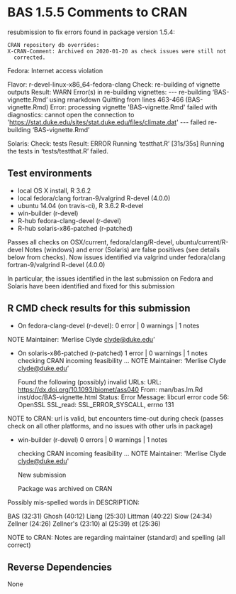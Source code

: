 # BAS 1.5.5  Comments to CRAN

resubmission to fix  errors found in package version 1.5.4: 
 
    CRAN repository db overrides:
    X-CRAN-Comment: Archived on 2020-01-20 as check issues were still not
      corrected.
  
Fedora:   Internet access violation

Flavor: r-devel-linux-x86_64-fedora-clang
Check: re-building of vignette outputs 
Result: WARN 
    Error(s) in re-building vignettes:
    --- re-building ‘BAS-vignette.Rmd’ using rmarkdown
    Quitting from lines 463-466 (BAS-vignette.Rmd) 
    Error: processing vignette 'BAS-vignette.Rmd' failed with diagnostics:
    cannot open the connection to 'https://stat.duke.edu/sites/stat.duke.edu/files/climate.dat'
    --- failed re-building ‘BAS-vignette.Rmd’
    

Solaris:
Check: tests 
Result: ERROR 
    Running ‘testthat.R’ [31s/35s]
    Running the tests in ‘tests/testthat.R’ failed.
    

## Test environments

* local OS X install, R 3.6.2
* local fedora/clang fortran-9/valgrind R-devel (4.0.0)
* ubuntu 14.04 (on travis-ci), R 3.6.2 R-devel
* win-builder (r-devel)
* R-hub fedora-clang-devel (r-devel)
* R-hub solaris-x86-patched (r-patched)

Passes all checks on OSX/current, fedora/clang/R-devel, ubuntu/current/R-devel
Notes (windows) and error (Solaris) are false positives (see details below from checks).  Now issues identified via valgrind under fedora/clang fortran-9/valgrind R-devel (4.0.0)

In particular, the issues identified in the last submission on Fedora and Solaris have been identified and fixed for this submission

## R CMD check results for this submission

* On fedora-clang-devel (r-devel):  0 error | 0 warnings | 1 notes  

NOTE Maintainer: ‘Merlise Clyde <clyde@duke.edu>’
  
  
* On solaris-x86-patched (r-patched)  1 error | 0 warnings | 1 notes
  checking CRAN incoming feasibility ... NOTE
  Maintainer: ‘Merlise Clyde <clyde@duke.edu>’
  
    Found the following (possibly) invalid URLs:
    URL: https://dx.doi.org/10.1093/biomet/ass040
      From: man/bas.lm.Rd
            inst/doc/BAS-vignette.html
      Status: Error
      Message: libcurl error code 56:
        	OpenSSL SSL_read: SSL_ERROR_SYSCALL, errno 131

NOTE to CRAN:  url is valid,  but encounters time-out during check (passes check on all other platforms, and no issues with other urls in package)

* win-builder (r-devel)  0 errors | 0 warnings  | 1 notes 

  checking CRAN incoming feasibility ... NOTE
  Maintainer: 'Merlise Clyde <clyde@duke.edu>'
  
  New submission
  
  Package was archived on CRAN

 Possibly mis-spelled words in DESCRIPTION:
 
  BAS (32:31)
  Ghosh (40:12)
  Liang (25:30)
  Littman (40:22)
  Siow (24:34)
  Zellner (24:26)
  Zellner's (23:10)
  al (25:39)
  et (25:36)

NOTE to CRAN:  Notes are regarding maintainer (standard) and spelling (all correct)

## Reverse Dependencies

 
None

